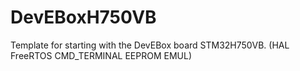 # DevEBoxH750VB
Template for starting with the DevEBox board STM32H750VB. (HAL FreeRTOS  CMD_TERMINAL EEPROM EMUL)
